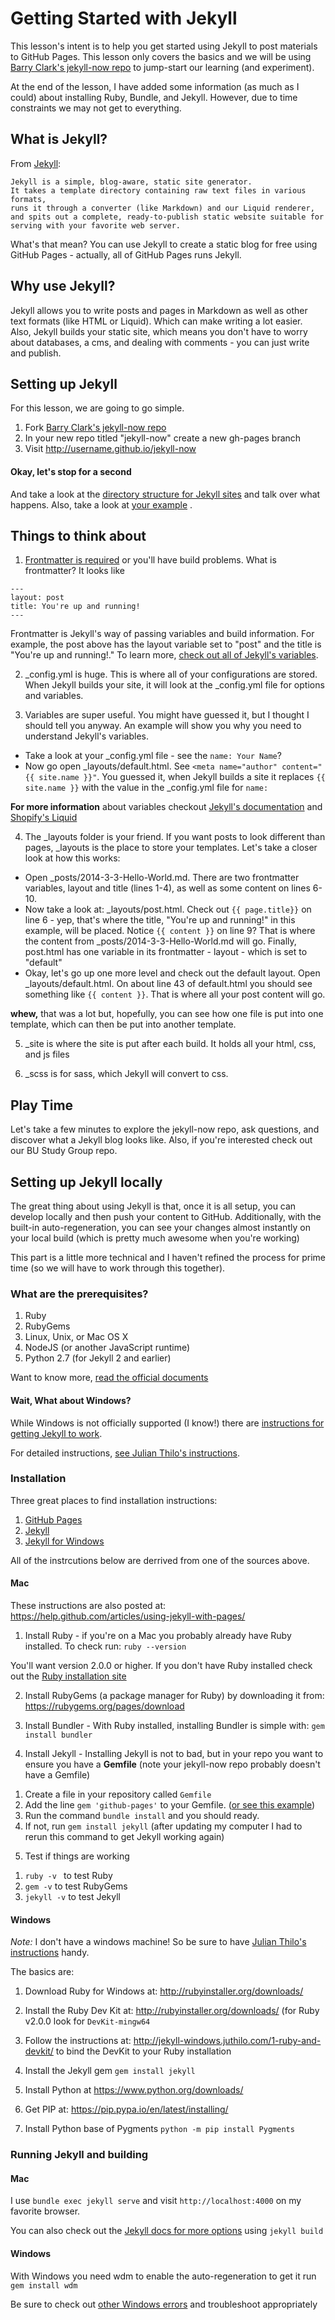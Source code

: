 # Getting Started with Jekyll 

This lesson's intent is to help you get started using Jekyll to post materials to GitHub Pages. This lesson only covers the basics and we will be using [Barry Clark's jekyll-now repo](https://github.com/barryclark/jekyll-now) to jump-start our learning (and experiment). 

At the end of the lesson, I have added some information (as much as I could) about installing Ruby, Bundle, and Jekyll. However, due to time constraints we may not get to everything. 

## What is Jekyll? 

From [Jekyll](http://jekyllrb.com/docs/home/): 

```
Jekyll is a simple, blog-aware, static site generator. 
It takes a template directory containing raw text files in various formats, 
runs it through a converter (like Markdown) and our Liquid renderer, 
and spits out a complete, ready-to-publish static website suitable for 
serving with your favorite web server. 
```

What's that mean? You can use Jekyll to create a static blog for free using GitHub Pages - actually, all of GitHub Pages runs Jekyll. 

## Why use Jekyll? 

Jekyll allows you to write posts and pages in Markdown as well as other text formats (like HTML or Liquid). Which can make writing a lot easier. Also, Jekyll builds your static site, which means you don't have to worry about databases, a cms, and dealing with comments - you can just write and publish.

## Setting up Jekyll 

For this lesson, we are going to go simple. 

 1. Fork [Barry Clark's jekyll-now repo](https://github.com/barryclark/jekyll-now)
 2. In your new repo titled "jekyll-now" create a new gh-pages branch
 3. Visit http://username.github.io/jekyll-now 

#### Okay, let's stop for a second

And take a look at the [directory structure for Jekyll sites](http://jekyllrb.com/docs/structure/) and talk over what happens. 
Also, take a look at [your example](http://tomhohenstein.com/jekyll-now)
. 

## Things to think about

1) [Frontmatter is required](https://help.github.com/articles/using-jekyll-with-pages/#frontmatter-is-required) or you'll have build problems. What is frontmatter? It looks like 

```
---
layout: post
title: You're up and running!
---
```
Frontmatter is Jekyll's way of passing variables and build information. For example, the post above has the layout variable set to "post" and the title is "You're up and running!." To learn more, [check out all of Jekyll's variables](http://jekyllrb.com/docs/variables/). 

2) _config.yml is huge. This is where all of your configurations are stored. When Jekyll builds your site, it will look at the _config.yml file for options and variables.

3) Variables are super useful. You might have guessed it, but I thought I should tell you anyway. An example will show you why you need to understand Jekyll's variables. 
 
 - Take a look at your _config.yml file - see the ``` name: Your Name ```? 
 - Now go open _layouts/default.html. See ``` <meta name="author" content="{{ site.name }}" ```. You guessed it, when Jekyll builds a site it replaces ``` {{ site.name }} ``` with the value in the _config.yml file for ```name: ```
 
**For more information** about variables checkout [Jekyll's documentation](http://jekyllrb.com/docs/variables/) and [Shopify's Liquid](https://github.com/Shopify/liquid/wiki)

4) The _layouts folder is your friend. If you want posts to look different than pages, _layouts is the place to store your templates. Let's take a closer look at how this works: 
 - Open _posts/2014-3-3-Hello-World.md. There are two frontmatter variables, layout and title (lines 1-4), as well as some content on lines 6-10. 
 - Now take a look at: _layouts/post.html. Check out ```{{ page.title}}``` on line 6 - yep, that's where the title, "You're up and running!" in this example, will be placed.  Notice ``` {{ content }} ``` on line 9? That is where the content from _posts/2014-3-3-Hello-World.md will go. Finally, post.html has one variable in its frontmatter - layout - which is set to "default" 
 - Okay, let's go up one more level and check out the default layout. Open _layouts/default.html. On about line 43 of default.html you should see something like ``` {{ content }} ```. That is where all your post content will go. 

**whew,** that was a lot but, hopefully, you can see how one file is put into one template, which can then be put into another template.

5) _site is where the site is put after each build. It holds all your html, css, and js files 

6) _scss is for sass, which Jekyll will convert to css. 

## Play Time 

Let's take a few minutes to explore the jekyll-now repo, ask questions, and discover what a Jekyll blog looks like. Also, if you're interested check out our BU Study Group repo. 

## Setting up Jekyll locally 

The great thing about using Jekyll is that, once it is all setup, you can develop locally and then push your content to GitHub. Additionally, with the built-in auto-regeneration, you can see your changes almost instantly on your local build (which is pretty much awesome when you're working) 

This part is a little more technical and I haven't refined the process for prime time (so we will have to work through this together). 

### What are the prerequisites? 

 1. Ruby
 2. RubyGems
 3. Linux, Unix, or Mac OS X
 4. NodeJS (or another JavaScript runtime) 
 5. Python 2.7 (for Jekyll 2 and earlier) 

Want to know more, [read the official documents](http://jekyllrb.com/docs/installation/)

#### Wait, What about Windows? 

While Windows is not officially supported (I know!) there are [instructions for getting Jekyll to work](http://jekyllrb.com/docs/windows/#installation). 

For detailed instructions, [see Julian Thilo's instructions](http://jekyll-windows.juthilo.com/). 

### Installation 

Three great places to find installation instructions: 
 1. [GitHub Pages](https://help.github.com/articles/using-jekyll-with-pages/)
 2. [Jekyll](http://jekyllrb.com/docs/installation/)
 3. [Jekyll for Windows](http://jekyll-windows.juthilo.com/) 

All of the instrcutions below are derrived from one of the sources above. 

#### Mac 

These instructions are also posted at: https://help.github.com/articles/using-jekyll-with-pages/

1) Install Ruby - if you're on a Mac you probably already have Ruby installed. To check run: ```ruby --version ```

You'll want version 2.0.0 or higher. If you don't have Ruby installed check out the [Ruby installation site](https://www.ruby-lang.org/en/documentation/installation/)

2) Install RubyGems (a package manager for Ruby) by downloading it from: https://rubygems.org/pages/download

3) Install Bundler - With Ruby installed, installing Bundler is simple with: ``` gem install bundler ```

4) Install Jekyll - Installing Jekyll is not to bad, but in your repo you want to ensure you have a **Gemfile** (note your jekyll-now repo probably doesn't have a Gemfile) 

 1. Create a file in your repository called ```Gemfile``` 
 2. Add the line ``` gem 'github-pages' ``` to your Gemfile. ([or see this example](https://github.com/bulib/studyGroup/blob/gh-pages/Gemfile))
 3. Run the command ``` bundle install ``` and you should ready. 
 4. If not, run ```gem install jekyll``` (after updating my computer I had to rerun this command to get Jekyll working again) 

5) Test if things are working 

 1. ```ruby -v ``` to test Ruby 
 2. ```gem -v``` to test RubyGems
 3. ```jekyll -v``` to test Jekyll 

#### Windows 

 *Note:* I don't have a windows machine! So be sure to have [Julian Thilo's instructions](http://jekyll-windows.juthilo.com/) handy.
 
 The basics are: 
 
 1) Download Ruby for Windows at: http://rubyinstaller.org/downloads/

 2) Install the Ruby Dev Kit at: http://rubyinstaller.org/downloads/ (for Ruby v2.0.0 look for ``` DevKit-mingw64 ```

 3) Follow the instructions at: http://jekyll-windows.juthilo.com/1-ruby-and-devkit/ to bind the DevKit to your Ruby installation

 4) Install the Jekyll gem ``` gem install jekyll ```
 
 5) Install Python at https://www.python.org/downloads/
 
 6) Get PIP at: https://pip.pypa.io/en/latest/installing/
 
 7) Install Python base of Pygments ``` python -m pip install Pygments ```
 
### Running Jekyll and building 

#### Mac 

I use ```bundle exec jekyll serve``` and visit ``` http://localhost:4000 ``` on my favorite browser. 

You can also check out the [Jekyll docs for more options](http://jekyllrb.com/docs/usage/) using ```jekyll build```

#### Windows 

With Windows you need wdm to enable the auto-regeneration to get it run ```gem install wdm```

Be sure to check out [other Windows errors](http://jekyll-windows.juthilo.com/5-running-jekyll/) and troubleshoot appropriately
